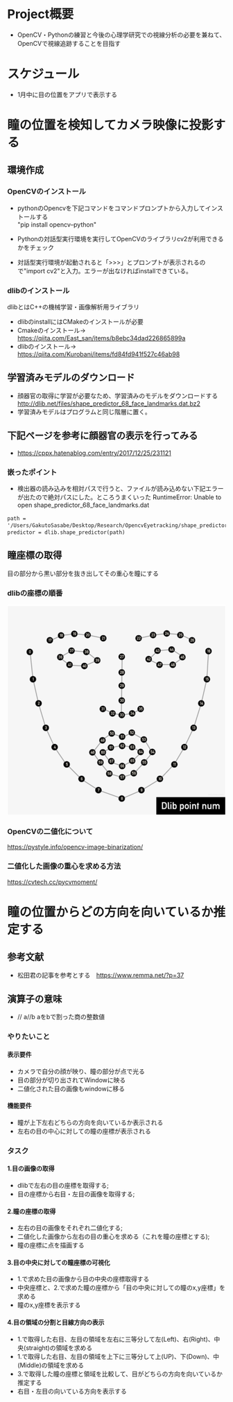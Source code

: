 # Project概要
- OpenCV・Pythonの練習と今後の心理学研究での視線分析の必要を兼ねて、OpenCVで視線追跡することを目指す

# スケジュール
- 1月中に目の位置をアプリで表示する


# 瞳の位置を検知してカメラ映像に投影する
## 環境作成
### OpenCVのインストール
- pythonのOpencvを下記コマンドをコマンドプロンプトから入力してインストールする<br>"pip install opencv–python"
- Pythonの対話型実行環境を実行してOpenCVのライブラリcv2が利用できるかをチェック

- 対話型実行環境が起動されると「>>>」とプロンプトが表示されるので"import cv2"と入力。エラーが出なければinstallできている。
### dlibのインストール
dlibとはC++の機械学習・画像解析用ライブラリ
- dlibのinstallにはCMakeのインストールが必要
- Cmakeのインストール→ https://qiita.com/East_san/items/b8ebc34dad226865899a
- dlibのインストール→ https://qiita.com/Kurobani/items/fd84fd941f527c46ab98

## 学習済みモデルのダウンロード
 - 顔器官の取得に学習が必要なため、学習済みのモデルをダウンロードする
 　http://dlib.net/files/shape_predictor_68_face_landmarks.dat.bz2
 - 学習済みモデルはプログラムと同じ階層に置く。

 ## 下記ページを参考に顔器官の表示を行ってみる
 - https://cppx.hatenablog.com/entry/2017/12/25/231121
 ### 嵌ったポイント
 - 検出器の読み込みを相対パスで行うと、ファイルが読み込めない下記エラーが出たので絶対パスにした。ところうまくいった
  RuntimeError: Unable to open shape_predictor_68_face_landmarks.dat
 
 ```
path = '/Users/GakutoSasabe/Desktop/Research/OpencvEyetracking/shape_predictor_68_face_landmarks.dat'
predictor = dlib.shape_predictor(path)
```
## 瞳座標の取得
目の部分から黒い部分を抜き出してその重心を瞳にする
### dlibの座標の順番
![](2022-01-17-23-05-51.png)

### OpenCVの二値化について
https://pystyle.info/opencv-image-binarization/

### 二値化した画像の重心を求める方法
https://cvtech.cc/pycvmoment/

# 瞳の位置からどの方向を向いているか推定する
## 参考文献
- 松田君の記事を参考とする　https://www.remma.net/?p=37

## 演算子の意味
-  //	 a//b	 aをbで割った商の整数値

### やりたいこと
#### 表示要件
 - カメラで自分の顔が映り、瞳の部分が点で光る
 - 目の部分が切り出されてWindowに映る
 - 二値化された目の画像もwindowに移る
#### 機能要件
 - 瞳が上下左右どちらの方向を向いているか表示される
 - 左右の目の中心に対しての瞳の座標が表示される

### タスク
#### 1.目の画像の取得
 - dlibで左右の目の座標を取得する;
 - 目の座標から右目・左目の画像を取得する;

#### 2.瞳の座標の取得
 - 左右の目の画像をそれぞれ二値化する;
 - 二値化した画像から左右の目の重心を求める（これを瞳の座標とする);
 - 瞳の座標に点を描画する
#### 3.目の中央に対しての瞳座標の可視化
 - 1.で求めた目の画像から目の中央の座標取得する
 - 中央座標と、2.で求めた瞳の座標から「目の中央に対しての瞳のx,y座標」を求める
 - 瞳のx,y座標を表示する
#### 4.目の領域の分割と目線方向の表示
 - 1.で取得した右目、左目の領域を左右に三等分して左(Left)、右(Right)、中央(straight)の領域を求める
 - 1.で取得した右目、左目の領域を上下に三等分して上(UP)、下(Down)、中(Middle)の領域を求める
 - 3.で取得した瞳の座標と領域を比較して、目がどちらの方向を向いているか推定する
 - 右目・左目の向いている方向を表示する
